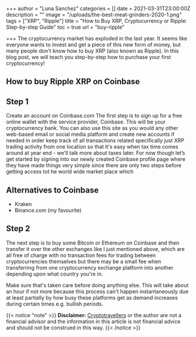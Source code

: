 +++
author = "Luna Sanchez"
categories = []
date = 2021-03-31T23:00:00Z
description = ""
image = "/uploads/the-best-meat-grinders-2020-1.png"
tags = ["XRP", "Ripple"]
title = "How to Buy XRP, Cryptocurrency or Ripple: Step-by-step Guide"
toc = true
url = "buy-ripple"

+++
The cryptocurrency market has exploded in the last year. It seems like everyone wants to invest and get a piece of this new form of money, but many people don't know how to buy XRP (also known as Ripple). In this blog post, we will teach you step-by-step how to purchase your first cryptocurrency!

## How to buy Ripple XRP on Coinbase

## Step 1

Create an account on Coinbase.com The first step is to sign up for a free online wallet with the service provider, Coinbase. This will be your cryptocurrency bank. You can also use this site as you would any other web-based email or social media platform and create new accounts if needed in order keep track of all transactions related specifically just XRP trading activity from one location so that it's easy when tax time comes around at year end - we'll talk more about taxes later. For now though let’s get started by signing into our newly created Coinbase profile page where they have made things very simple since there are only two steps before getting access tot he world wide market place which

## Alternatives to Coinbase

* Kraken
* Binance.com (my favourite)

## Step 2

The next step is to buy some Bitcoin or Ethereum on Coinbase and then transfer it over the other exchanges like I just mentioned above, which are all free of charge with no transaction fees for trading between cryptocurrencies themselves but there may be a small fee when transferring from one cryptocurrency exchange platform into another depending upon what country you're in.

Make sure that's taken care before doing anything else. This will take about an hour if not more because this process can't happen instantaneously due at least partially by how busy these platforms get as demand increases during certain times e.g. bullish periods.

{{< notice "note" >}} **Disclaimer:** [Cryptotravellers](https://cryptotravellers.com) or the author are not a financial advisor and the information in this article is not financial advice and should not be construed in this way. {{< /notice >}}